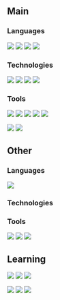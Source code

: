 ## Main

### Languages

![](https://img.shields.io/badge/Language-C%23-informational?style=flat&logo=c-sharp&logoColor=white&color=3cad0f)
![](https://img.shields.io/badge/Language-Typescript-informational?style=flat&logo=typescript&logoColor=white&color=0073cc)
![](https://img.shields.io/badge/Language-CSS-informational?style=flat&logo=css3&logoColor=white&color=0073cc)
![](https://img.shields.io/badge/Language-HTML-informational?style=flat&logo=html5&logoColor=white&color=f05032)

### Technologies

![](https://img.shields.io/badge/Engine-Unity-informational?style=flat&logo=unity&logoColor=white&color=1b1f23)
![](https://img.shields.io/badge/Framework-ASP.NET%20Core-informational?style=flat&logo=dot-net&logoColor=white&color=6f42c1)
![](https://img.shields.io/badge/Framework-Vue.js-informational?style=flat&logo=vue-dot-js&logoColor=white&color=41b883)
![](https://img.shields.io/badge/Framework-Tailwind%20CSS-informational?style=flat&logo=tailwind-css&logoColor=white&color=38b2ac)

### Tools

![](https://img.shields.io/badge/Tool-Git-informational?style=flat&logo=git&logoColor=white&color=f05032)
![](https://img.shields.io/badge/Tool-Github-informational?style=flat&logo=github&logoColor=white&color=1b1f23)
![](https://img.shields.io/badge/Tool-Github%20Actions-informational?style=flat&logo=github-actions&logoColor=white&color=0073cc)
![](https://img.shields.io/badge/Tool-SourceTree-informational?style=flat&logo=atlassian&logoColor=white&color=0073cc)
![](https://img.shields.io/badge/Tool-Docker-informational?style=flat&logo=docker&logoColor=white&color=0073cc)

![](https://img.shields.io/badge/IDE-Jetbrains%20Rider-informational?style=flat&logo=rider&logoColor=white&color=1b1f23)
![](https://img.shields.io/badge/OS-Windows-informational?style=flat&logo=windows&logoColor=white&color=0073cc)

## Other

### Languages

![](https://img.shields.io/badge/Language-JS-informational?style=flat&logo=javascript&logoColor=white&color=dbab09)

### Technologies

### Tools

![](https://img.shields.io/badge/IDE-VS%202019-informational?style=flat&logo=visual-studio&logoColor=white&color=6f42c1)
![](https://img.shields.io/badge/Text-VS%20Code-informational?style=flat&logo=visual-studio-code&logoColor=white&color=0073cc)
![](https://img.shields.io/badge/OS-Linux-informational?style=flat&logo=linux&logoColor=white&color=dbab09)

## Learning

![](https://img.shields.io/badge/Language-Java-informational?style=flat&logo=java&logoColor=white&color=f05032)
![](https://img.shields.io/badge/Language-C++-informational?style=flat&logo=cplusplus&logoColor=white&color=0073cc)
![](https://img.shields.io/badge/Language-Rust-informational?style=flat&logo=rust&logoColor=white&color=1b1f23)

![](https://img.shields.io/badge/Tool-AWS-informational?style=flat&logo=amazon-aws&logoColor=white&color=1b1f23)
![](https://img.shields.io/badge/Framework-React.js-informational?style=flat&logo=react&logoColor=white&color=1ecbfa)
![](https://img.shields.io/badge/Framework-Next.js-informational?style=flat&logo=nextdotjs&logoColor=white&color=1b1f23)
